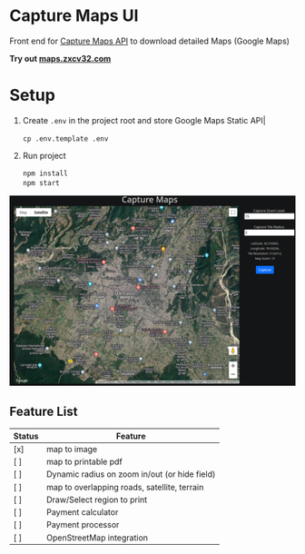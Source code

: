 # Capture Maps UI

Front end for [Capture Maps API](https://github.com/zxcV32/capture-maps-api) to download detailed
Maps (Google Maps)

**Try out [maps.zxcv32.com](https://maps.zxcv32.com/)**

# Setup
1. Create `.env` in the project root and store Google Maps Static API|

   `cp .env.template .env`
2. Run project
   
   ```bash
   npm install
   npm start
   ```

![img.png](assets/img.png)


## Feature List

| Status | Feature                                       | 
|--------|-----------------------------------------------|
| [x]    | map to image                                  |
| [ ]    | map to printable pdf                          |
| [ ]    | Dynamic radius on zoom in/out (or hide field) |
| [ ]    | map to overlapping roads, satellite, terrain  |
| [ ]    | Draw/Select region to print                   |
| [ ]    | Payment calculator                            |
| [ ]    | Payment processor                             |
| [ ]    | OpenStreetMap integration                     |



